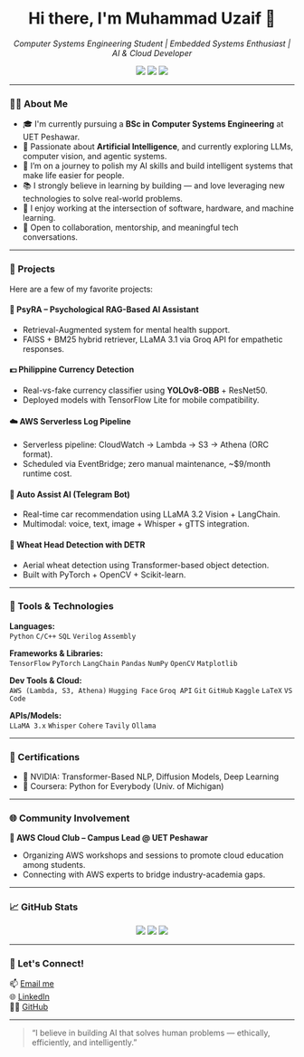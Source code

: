
<h1 align="center">Hi there, I'm Muhammad Uzaif 👋</h1>
<p align="center">
  <em>Computer Systems Engineering Student | Embedded Systems Enthusiast | AI & Cloud Developer</em>
</p>

<p align="center">
  <a href="mailto:uzaifkhan663@gmail.com"><img src="https://img.shields.io/badge/email-contact%20me-blue?style=flat&logo=gmail" /></a>
  <a href="https://www.linkedin.com/in/muhammad-uzaif-haroon-50a967254"><img src="https://img.shields.io/badge/LinkedIn-%231DA1F2.svg?style=flat&logo=linkedin" /></a>
  <a href="https://github.com/M-Uzaif"><img src="https://img.shields.io/github/followers/M-Uzaif?label=GitHub&style=flat&logo=github" /></a>
</p>

---

### 👨‍💻 About Me

- 🎓 I'm currently pursuing a **BSc in Computer Systems Engineering** at UET Peshawar.
- 🤖 Passionate about **Artificial Intelligence**, and currently exploring LLMs, computer vision, and agentic systems.
- 🚀 I’m on a journey to polish my AI skills and build intelligent systems that make life easier for people.
- 📚 I strongly believe in learning by building — and love leveraging new technologies to solve real-world problems.
- 🧠 I enjoy working at the intersection of software, hardware, and machine learning.
- 💬 Open to collaboration, mentorship, and meaningful tech conversations.


---

### 🚀 Projects

Here are a few of my favorite projects:

#### 🧠 PsyRA – Psychological RAG-Based AI Assistant
- Retrieval-Augmented system for mental health support.
- FAISS + BM25 hybrid retriever, LLaMA 3.1 via Groq API for empathetic responses.

#### 💵 Philippine Currency Detection
- Real-vs-fake currency classifier using **YOLOv8-OBB** + ResNet50.
- Deployed models with TensorFlow Lite for mobile compatibility.

#### ☁️ AWS Serverless Log Pipeline
- Serverless pipeline: CloudWatch → Lambda → S3 → Athena (ORC format).
- Scheduled via EventBridge; zero manual maintenance, ~$9/month runtime cost.

#### 🤖 Auto Assist AI (Telegram Bot)
- Real-time car recommendation using LLaMA 3.2 Vision + LangChain.
- Multimodal: voice, text, image + Whisper + gTTS integration.

#### 🌾 Wheat Head Detection with DETR
- Aerial wheat detection using Transformer-based object detection.
- Built with PyTorch + OpenCV + Scikit-learn.

---

### 🧰 Tools & Technologies

**Languages:**  
`Python` `C/C++` `SQL` `Verilog` `Assembly`

**Frameworks & Libraries:**  
`TensorFlow` `PyTorch` `LangChain` `Pandas` `NumPy` `OpenCV` `Matplotlib`

**Dev Tools & Cloud:**  
`AWS (Lambda, S3, Athena)` `Hugging Face` `Groq API` `Git` `GitHub` `Kaggle` `LaTeX` `VS Code`

**APIs/Models:**  
`LLaMA 3.x` `Whisper` `Cohere` `Tavily` `Ollama`

---

### 📜 Certifications

- 🧠 NVIDIA: Transformer-Based NLP, Diffusion Models, Deep Learning
- 🐍 Coursera: Python for Everybody (Univ. of Michigan)

---

### 🌐 Community Involvement

**🚩 AWS Cloud Club – Campus Lead @ UET Peshawar**  
- Organizing AWS workshops and sessions to promote cloud education among students.  
- Connecting with AWS experts to bridge industry-academia gaps.

---

### 📈 GitHub Stats

<p align="center">
  <img src="https://github-readme-stats.vercel.app/api?username=M-Uzaif&show_icons=true&theme=tokyonight" />
  <img src="https://github-readme-streak-stats.herokuapp.com/?user=M-Uzaif&theme=tokyonight" />
  <img src="https://github-readme-stats.vercel.app/api/top-langs/?username=M-Uzaif&layout=compact&theme=tokyonight" />
</p>

---

### 💬 Let's Connect!

📫 [Email me](mailto:uzaifkhan663@gmail.com)  
🌐 [LinkedIn](https://www.linkedin.com/in/muhammad-uzaif-haroon-50a967254)  
🧑‍💻 [GitHub](https://github.com/M-Uzaif)  

---

> “I believe in building AI that solves human problems — ethically, efficiently, and intelligently.”




<!--
**M-Uzaif/M-Uzaif** is a ✨ _special_ ✨ repository because its `README.md` (this file) appears on your GitHub profile.

Here are some ideas to get you started:

- 🔭 I’m currently working on ...
- 🌱 I’m currently learning ...
- 👯 I’m looking to collaborate on ...
- 🤔 I’m looking for help with ...
- 💬 Ask me about ...
- 📫 How to reach me: ...
- 😄 Pronouns: ...
- ⚡ Fun fact: ...
-->
